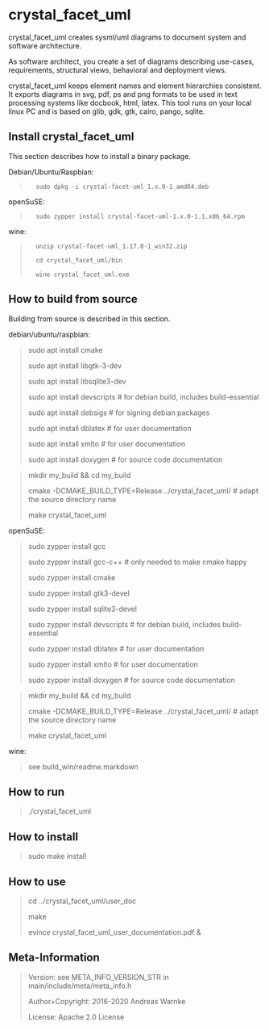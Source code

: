 
crystal_facet_uml
=============

<!-- What is it? -->
crystal_facet_uml creates sysml/uml diagrams to document system and software architecture.

<!-- For Whom? What can one do with it? Why does it help? -->
As software architect, you create a set of diagrams describing
use-cases, requirements, structural views, behavioral and deployment views.

<!-- How does the tool solve the task? What is the data flow? Is it interoperable? input/output formats. required Environment? -->
crystal_facet_uml keeps element names and element hierarchies consistent.
It exports diagrams in svg, pdf, ps and png formats
to be used in text processing systems like docbook, html, latex.
This tool runs on your local linux PC and is based on glib, gdk, gtk, cairo, pango, sqlite.

Install crystal_facet_uml
-----------

This section describes how to install a binary package.

Debian/Ubuntu/Raspbian:

>       sudo dpkg -i crystal-facet-uml_1.x.0-1_amd64.deb

openSuSE:

>       sudo zypper install crystal-facet-uml-1.x.0-1.1.x86_64.rpm

wine:

>       unzip crystal-facet-uml_1.17.0-1_win32.zip
>
>       cd crystal_facet_uml/bin
>
>       wine crystal_facet_uml.exe

How to build from source
-----------

Building from source is described in this section.


debian/ubuntu/raspbian:

> sudo apt install cmake
>
> sudo apt install libgtk-3-dev
>
> sudo apt install libsqlite3-dev
>
> sudo apt install devscripts  # for debian build, includes build-essential
>
> sudo apt install debsigs     # for signing debian packages
>
> sudo apt install dblatex     # for user documentation
>
> sudo apt install xmlto       # for user documentation
>
> sudo apt install doxygen     # for source code documentation


> mkdir my_build && cd my_build
>
> cmake -DCMAKE_BUILD_TYPE=Release ../crystal_facet_uml/       # adapt the source directory name
>
> make crystal_facet_uml


openSuSE:

> sudo zypper install gcc
>
> sudo zypper install gcc-c++     # only needed to make cmake happy
>
> sudo zypper install cmake
>
> sudo zypper install gtk3-devel
>
> sudo zypper install sqlite3-devel
>
> sudo zypper install devscripts  # for debian build, includes build-essential
>
> sudo zypper install dblatex     # for user documentation
>
> sudo zypper install xmlto       # for user documentation
>
> sudo zypper install doxygen     # for source code documentation


> mkdir my_build && cd my_build
>
> cmake -DCMAKE_BUILD_TYPE=Release ../crystal_facet_uml/       # adapt the source directory name
>
> make crystal_facet_uml


wine:

> see build_win/readme.markdown


How to run
-----------

> ./crystal_facet_uml

How to install
-----------

> sudo make install

How to use
-----------

> cd ../crystal_facet_uml/user_doc
>
> make
>
> evince crystal_facet_uml_user_documentation.pdf &

Meta-Information
-----------

> Version: see META_INFO_VERSION_STR in main/include/meta/meta_info.h
>
> Author+Copyright: 2016-2020 Andreas Warnke
>
> License: Apache 2.0 License
